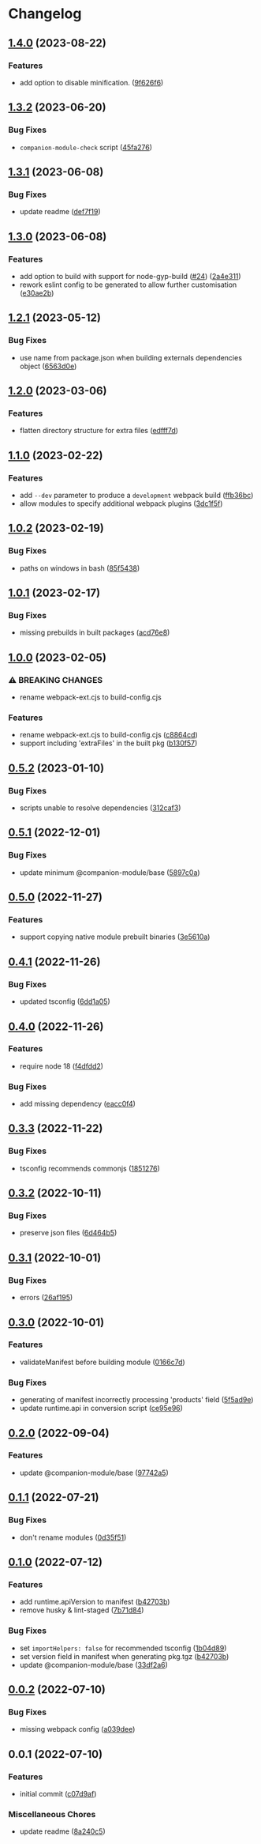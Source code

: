 # Changelog

## [1.4.0](https://github.com/bitfocus/companion-module-tools/compare/v1.3.2...v1.4.0) (2023-08-22)


### Features

* add option to disable minification. ([9f626f6](https://github.com/bitfocus/companion-module-tools/commit/9f626f69b82b9dc10b195ed076e01f794246f85b))

## [1.3.2](https://github.com/bitfocus/companion-module-tools/compare/v1.3.1...v1.3.2) (2023-06-20)


### Bug Fixes

* `companion-module-check` script ([45fa276](https://github.com/bitfocus/companion-module-tools/commit/45fa2766fdaab7991c7554c40b09792d3eb8bda2))

## [1.3.1](https://github.com/bitfocus/companion-module-tools/compare/v1.3.0...v1.3.1) (2023-06-08)


### Bug Fixes

* update readme ([def7f19](https://github.com/bitfocus/companion-module-tools/commit/def7f19ff41412d1b85e13beee277b48247a2c6c))

## [1.3.0](https://github.com/bitfocus/companion-module-tools/compare/v1.2.1...v1.3.0) (2023-06-08)


### Features

* add option to build with support for node-gyp-build ([#24](https://github.com/bitfocus/companion-module-tools/issues/24)) ([2a4e311](https://github.com/bitfocus/companion-module-tools/commit/2a4e3115ca26c695d409080d07ef8ad5e6dd840a))
* rework eslint config to be generated to allow further customisation ([e30ae2b](https://github.com/bitfocus/companion-module-tools/commit/e30ae2b23714e858eb333c9be9396d03f187dbee))

## [1.2.1](https://github.com/bitfocus/companion-module-tools/compare/v1.2.0...v1.2.1) (2023-05-12)


### Bug Fixes

* use name from package.json when building externals dependencies object ([6563d0e](https://github.com/bitfocus/companion-module-tools/commit/6563d0e1b23123a056146576e7721c3e2f9e4cfd))

## [1.2.0](https://github.com/bitfocus/companion-module-tools/compare/v1.1.0...v1.2.0) (2023-03-06)


### Features

* flatten directory structure for extra files ([edfff7d](https://github.com/bitfocus/companion-module-tools/commit/edfff7dc2d41d8215cde2b9d9158a08cbecb62e3))

## [1.1.0](https://github.com/bitfocus/companion-module-tools/compare/v1.0.2...v1.1.0) (2023-02-22)


### Features

* add `--dev` parameter to produce a `development` webpack build ([ffb36bc](https://github.com/bitfocus/companion-module-tools/commit/ffb36bcd9cb5109eed0bbb05da22b4ea00745b34))
* allow modules to specify additional webpack plugins ([3dc1f5f](https://github.com/bitfocus/companion-module-tools/commit/3dc1f5f0da879c31dab0395ac6d012ad810ad4ad))

## [1.0.2](https://github.com/bitfocus/companion-module-tools/compare/v1.0.1...v1.0.2) (2023-02-19)


### Bug Fixes

* paths on windows in bash ([85f5438](https://github.com/bitfocus/companion-module-tools/commit/85f5438a57caf0328beb26b18ef55fcab2115665))

## [1.0.1](https://github.com/bitfocus/companion-module-tools/compare/v1.0.0...v1.0.1) (2023-02-17)


### Bug Fixes

* missing prebuilds in built packages ([acd76e8](https://github.com/bitfocus/companion-module-tools/commit/acd76e84ed98916f31d251ddddc0a601514c91c0))

## [1.0.0](https://github.com/bitfocus/companion-module-tools/compare/v0.5.2...v1.0.0) (2023-02-05)


### ⚠ BREAKING CHANGES

* rename webpack-ext.cjs to build-config.cjs

### Features

* rename webpack-ext.cjs to build-config.cjs ([c8864cd](https://github.com/bitfocus/companion-module-tools/commit/c8864cd55306a4ae60c6602cf7c73bf81eb585be))
* support including 'extraFiles' in the built pkg ([b130f57](https://github.com/bitfocus/companion-module-tools/commit/b130f572a13ddef49596ba0a4103d18d22b8a231))

## [0.5.2](https://github.com/bitfocus/companion-module-tools/compare/v0.5.1...v0.5.2) (2023-01-10)


### Bug Fixes

* scripts unable to resolve dependencies ([312caf3](https://github.com/bitfocus/companion-module-tools/commit/312caf36f42bb17965fc010e80bd2184c4bf8a62))

## [0.5.1](https://github.com/bitfocus/companion-module-tools/compare/v0.5.0...v0.5.1) (2022-12-01)


### Bug Fixes

* update minimum @companion-module/base ([5897c0a](https://github.com/bitfocus/companion-module-tools/commit/5897c0a8e4fde6bb0599fb336437193702143b78))

## [0.5.0](https://github.com/bitfocus/companion-module-tools/compare/v0.4.1...v0.5.0) (2022-11-27)


### Features

* support copying native module prebuilt binaries ([3e5610a](https://github.com/bitfocus/companion-module-tools/commit/3e5610a809cbbb8d7ad9844824489ed7f5dedb3a))

## [0.4.1](https://github.com/bitfocus/companion-module-tools/compare/v0.4.0...v0.4.1) (2022-11-26)


### Bug Fixes

* updated tsconfig ([6dd1a05](https://github.com/bitfocus/companion-module-tools/commit/6dd1a0544e5d9f784f276485cb9254b35195f3c1))

## [0.4.0](https://github.com/bitfocus/companion-module-tools/compare/v0.3.3...v0.4.0) (2022-11-26)


### Features

* require node 18 ([f4dfdd2](https://github.com/bitfocus/companion-module-tools/commit/f4dfdd2f510642ca99937100139a65f2903affe9))


### Bug Fixes

* add missing dependency ([eacc0f4](https://github.com/bitfocus/companion-module-tools/commit/eacc0f4e9c4af028905d9a096570ce5f34212733))

## [0.3.3](https://github.com/bitfocus/companion-module-tools/compare/v0.3.2...v0.3.3) (2022-11-22)


### Bug Fixes

* tsconfig recommends commonjs ([1851276](https://github.com/bitfocus/companion-module-tools/commit/1851276f725254ba1338a9d30d8cd32e7dea31b9))

## [0.3.2](https://github.com/bitfocus/companion-module-tools/compare/v0.3.1...v0.3.2) (2022-10-11)


### Bug Fixes

* preserve json files ([6d464b5](https://github.com/bitfocus/companion-module-tools/commit/6d464b5dc30f961e053de71d64ec07e005c542a5))

## [0.3.1](https://github.com/bitfocus/companion-module-tools/compare/v0.3.0...v0.3.1) (2022-10-01)


### Bug Fixes

* errors ([26af195](https://github.com/bitfocus/companion-module-tools/commit/26af195288010c759dd354fc3d9e9d1946a1a16d))

## [0.3.0](https://github.com/bitfocus/companion-module-tools/compare/v0.2.0...v0.3.0) (2022-10-01)


### Features

* validateManifest before building module ([0166c7d](https://github.com/bitfocus/companion-module-tools/commit/0166c7da0ed725de77e3c71bc7992f8fd9deba94))


### Bug Fixes

* generating of manifest incorrectly processing 'products' field ([5f5ad9e](https://github.com/bitfocus/companion-module-tools/commit/5f5ad9e802249e4c9fe60ad8eb2278c715fa0a15))
* update runtime.api in conversion script ([ce95e96](https://github.com/bitfocus/companion-module-tools/commit/ce95e96626023e11ec7fe460278a3418dc6f0eaf))

## [0.2.0](https://github.com/bitfocus/companion-module-tools/compare/v0.1.1...v0.2.0) (2022-09-04)


### Features

* update @companion-module/base ([97742a5](https://github.com/bitfocus/companion-module-tools/commit/97742a58a71e09a93988f0288e661bd5171f14ba))

## [0.1.1](https://github.com/bitfocus/companion-module-tools/compare/v0.1.0...v0.1.1) (2022-07-21)


### Bug Fixes

* don't rename modules ([0d35f51](https://github.com/bitfocus/companion-module-tools/commit/0d35f510cf24333b753d8b34a5c4af27623fcaed))

## [0.1.0](https://github.com/bitfocus/companion-module-tools/compare/v0.0.2...v0.1.0) (2022-07-12)


### Features

* add runtime.apiVersion to manifest ([b42703b](https://github.com/bitfocus/companion-module-tools/commit/b42703b5bac6e2cb6addc8e71239c24e26c43b90))
* remove husky & lint-staged ([7b71d84](https://github.com/bitfocus/companion-module-tools/commit/7b71d84cb8850242846d5118f651fd7ae129615c))


### Bug Fixes

* set `importHelpers: false` for recommended tsconfig ([1b04d89](https://github.com/bitfocus/companion-module-tools/commit/1b04d89bc50922466dffb416b4ed3b4acf63be71))
* set version field in manifest when generating pkg.tgz ([b42703b](https://github.com/bitfocus/companion-module-tools/commit/b42703b5bac6e2cb6addc8e71239c24e26c43b90))
* update @companion-module/base ([33df2a6](https://github.com/bitfocus/companion-module-tools/commit/33df2a61796954c30c01e25a5f08a2a1bd874e64))

## [0.0.2](https://github.com/bitfocus/companion-module-tools/compare/v0.0.1...v0.0.2) (2022-07-10)


### Bug Fixes

* missing webpack config ([a039dee](https://github.com/bitfocus/companion-module-tools/commit/a039deeb7c1736ce87f3bba8759c230de7ad883d))

## 0.0.1 (2022-07-10)


### Features

* initial commit ([c07d9af](https://github.com/bitfocus/companion-module-tools/commit/c07d9af14b2f950ac93095ed1b6e37d0a206ef99))


### Miscellaneous Chores

* update readme ([8a240c5](https://github.com/bitfocus/companion-module-tools/commit/8a240c5bd6ebc14d9f978fd0e14dba41986626da))
